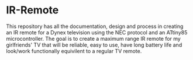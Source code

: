 # IR-Remote

This repository has all the documentation, design and process in creating an IR remote
for a Dynex television using the NEC protocol and an ATtiny85 microcontroller. The goal 
is to create a maximum range IR remote for my girlfriends' TV that will be reliable, easy to use, 
have long battery life and look/work functionally equivilent to a regular TV remote.
